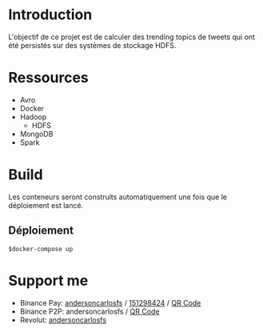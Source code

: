 # Introduction
L'objectif de ce projet est de calculer des trending topics de tweets qui ont été persistés sur des systèmes de stockage HDFS.

# Ressources
- Avro
- Docker
- Hadoop
  - HDFS
- MongoDB
- Spark 

# Build
Les conteneurs seront construits automatiquement une fois que le déploiement est lancé.

## Déploiement
```
$docker-compose up
```

# Support me

- Binance Pay: [andersoncarlosfs](https://app.binance.com/cn/qr/dplk69e279fff5e8445ea2060689c0d56291) / [151298424](https://app.binance.com/cn/qr/dplk69e279fff5e8445ea2060689c0d56291) / [QR Code](https://raw.githubusercontent.com/andersoncarlosfs/resume/main/assets/images/binance_pay.jpeg)
- Binance P2P: andersoncarlosfs / [QR Code](https://raw.githubusercontent.com/andersoncarlosfs/resume/main/assets/images/binance_p2p.jpeg)
- Revolut: [andersoncarlosfs](https://revolut.me/andersoncarlosfs) 
